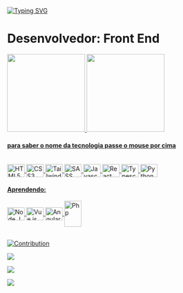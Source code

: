 

[![Typing SVG](https://readme-typing-svg.herokuapp.com/?color=2e7fec&size=35&center=true&vCenter=true&width=1000&lines=Olá,+MEU+NOME+É+JULIO+GABRIEL+SANTOS+MARTINS;+tenho+22+Anos;Moro+Em+Barueri,+SP;E+Estou+Estudando+Na+NewTab+Academy;Seja+Bem-vindo!+:%29)](https://git.io/typing-svg)

<h1> Desenvolvedor: Front End </h1>


<div>
  
  <a href="https://github.com/julio-2001">
  <img  height="180em" src="https://github-readme-stats.vercel.app/api?username=julio-2001&count_private=true&show_icons=true&locale=pt-br&include_all_commit=true&&bg_color=000000&text_color=fbf6ffff&icon_color=09b43aff")/>

 <img height="180em" src= "https://github-readme-stats.vercel.app/api/top-langs/?username=julio-2001&layout=compact&theme=dark&bg_color=000000&title_color=618ed9&text_color=faf8f8&locale=pt-BR&langs_count=10"/>  
    
</div>
  
  #### para saber o nome da tecnologia passe o mouse por cima
<div style="display:inline_block"><br>
  
  <img title="HTML" align="center" alt="HTML5" height="30" width="40" src="https://cdn.jsdelivr.net/gh/devicons/devicon/icons/html5/html5-original.svg"  />
  <img title="CSS" align="center" alt="CSS3"  height="30" width="40" src="https://cdn.jsdelivr.net/gh/devicons/devicon/icons/css3/css3-original.svg" />
  <img title="TailwindCSS" align="center" alt="TailwindCSS" height="30" width="40"  src="https://cdn.jsdelivr.net/gh/devicons/devicon/icons/tailwindcss/tailwindcss-plain.svg"/>
  <img title="Sass" align="center" alt="SASS"  height="30" width="40" src="https://cdn.jsdelivr.net/gh/devicons/devicon/icons/sass/sass-original.svg" />
  <img title="Javascript" align="center" alt="Javascrip" height="30" width="40" 
  src="https://cdn.jsdelivr.net/gh/devicons/devicon/icons/javascript/javascript-original.svg"/>
   <img title="React" align="center" alt="React" height="30" width="40" 
   src="https://cdn.jsdelivr.net/gh/devicons/devicon/icons/react/react-original.svg"/>
  <img title="Typescript" align="center" alt="Typescript" height="30" width="40"  src="https://cdn.jsdelivr.net/gh/devicons/devicon/icons/typescript/typescript-original.svg"/>
  
  <img title="Python" align="center" alt="Python" height="30" width="40" src="https://cdn.jsdelivr.net/gh/devicons/devicon/icons/python/python-original.svg"/>
        
</div>

  #### Aprendendo:
  
  <div>
   <img title="Node.JS" align="center" alt="Node.JS" height="30" width="40" src="https://cdn.jsdelivr.net/gh/devicons/devicon/icons/nodejs/nodejs-original.svg"/>
  <img title="Vue.JS" align="center" alt="Vue.js" height="30" width="40" src="https://cdn.jsdelivr.net/gh/devicons/devicon/icons/vuejs/vuejs-original.svg"/>
  <img title="Angular.JS" align="center" alt="Angular.JS" height="30" width="40" src="https://cdn.jsdelivr.net/gh/devicons/devicon/icons/angularjs/angularjs-original.svg"/>
  <img title="Php" align="center" alt="Php" height="60" width="40" src="https://cdn.jsdelivr.net/gh/devicons/devicon/icons/php/php-original.svg">
      
</div>


##

![Contribution](https://activity-graph.herokuapp.com/graph?username=julio-2001&theme=gotham&hide_border=true&area=true&)

  
<div >
    <a  href="https://www.linkedin.com/in/julio-martins2001/" target="_blank"> <img src="https://img.shields.io/badge/LinkedIn-0077B5?style=for-the-  badge&logo=linkedin&logoColor=white"  target="_blank"></a>
  
  <a href="mailto:julio2001martins@gmail.com" ><img src="https://img.shields.io/badge/Gmail-D14836?style=for-the-badge&logo=gmail&logoColor=white"></a>
  
  <a href="https://codepen.io/julio-2001-the-scripter"> <img src="https://img.shields.io/badge/Codepen-000000?style=for-the-badge&logo=codepen&logoColor=white"> </a>
  
</div>
  

